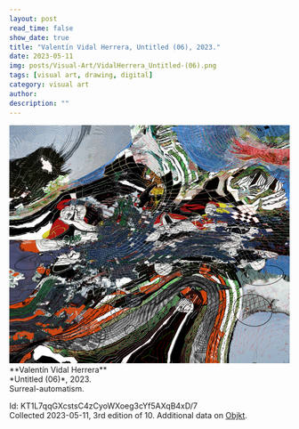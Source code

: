 ```yaml
---
layout: post
read_time: false
show_date: true
title: "Valentín Vidal Herrera, Untitled (06), 2023."
date: 2023-05-11
img: posts/Visual-Art/VidalHerrera_Untitled-(06).png
tags: [visual art, drawing, digital]
category: visual art
author: 
description: ""
---
```


<img src='./assets/img/posts/Visual-Art/VidalHerrera_Untitled-(06).png'>

<br>
**Valentín Vidal Herrera**
<br>*Untitled (06)*, 2023.
<br>Surreal-automatism.

 <div class="page-separator"></div>

Id: KT1L7qqGXcstsC4zCyoWXoeg3cYf5AXqB4xD/7
<br>Collected 2023-05-11, 3rd edition of 10. Additional data on [Objkt](https://objkt.com/tokens/KT1L7qqGXcstsC4zCyoWXoeg3cYf5AXqB4xD/7).
